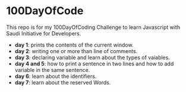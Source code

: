 # 100DayOfCode
This repo is for my 100DayOfCoding Challenge to learn Javascript with Saudi Initiative for Developers.
- <b>day 1</b>: prints the contents of the current window.
- <b>day 2</b>: writing one or more than line of comments.
- <b>day 3</b>: declaring variable and learn about the types of vaiables.
- <b>day 4 and 5</b>: how to print a sentence in two lines and how to add variable in the same sentence.
- <b>day 6</b>: learn about the identifiers.
- <b>day 7</b>: learn about the reserved Words.
